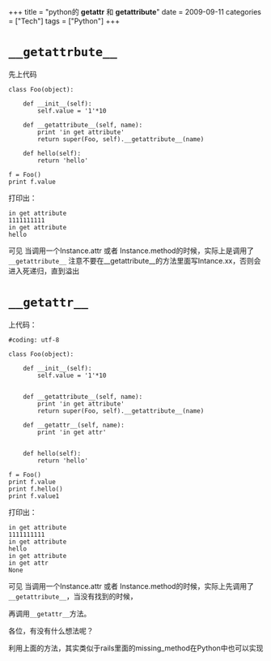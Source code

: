 +++
title = "python的 __getattr__ 和 __getattribute__"
date = 2009-09-11
categories = ["Tech"]
tags = ["Python"]
+++

`__getattrbute__`
===
先上代码

    class Foo(object):
        
        def __init__(self):
            self.value = '1'*10
        
        def __getattribute__(self, name):
            print 'in get attribute'
            return super(Foo, self).__getattribute__(name)
    
        def hello(self):
            return 'hello'

    f = Foo()
    print f.value

打印出：

    in get attribute
    1111111111
    in get attribute
    hello

可见 当调用一个Instance.attr 或者 Instance.method的时候，实际上是调用了`__getattribute__`
注意不要在__getattribute__的方法里面写Intance.xx，否则会进入死递归，直到溢出


`__getattr__`
===
上代码：

    #coding: utf-8
    
    class Foo(object):
        
        def __init__(self):
            self.value = '1'*10
        
        
        def __getattribute__(self, name):
            print 'in get attribute'
            return super(Foo, self).__getattribute__(name)
        
        def __getattr__(self, name):
            print 'in get attr'
    
        
        def hello(self):
            return 'hello'
    
    f = Foo()
    print f.value
    print f.hello()
    print f.value1

打印出：

    in get attribute
    1111111111
    in get attribute
    hello
    in get attribute
    in get attr
    None

可见 当调用一个Instance.attr 或者 Instance.method的时候，实际上先调用了`__getattribute__`，当没有找到的时候，

再调用`__getattr__`方法。

各位，有没有什么想法呢？

利用上面的方法，其实类似于rails里面的missing_method在Python中也可以实现



